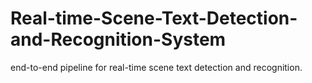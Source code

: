 # Real-time-Scene-Text-Detection-and-Recognition-System
end-to-end pipeline for real-time scene text detection and recognition.
